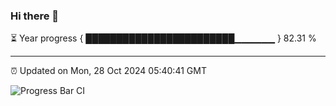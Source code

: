 ### Hi there 👋

⏳ Year progress { ████████████████████████▁▁▁▁▁▁ } 82.31 %

---

⏰ Updated on Mon, 28 Oct 2024 05:40:41 GMT

![Progress Bar CI](https://github.com/IshwaranRudhara/GIT-ACTION/workflows/Progress%20Bar%20CI/badge.svg)
